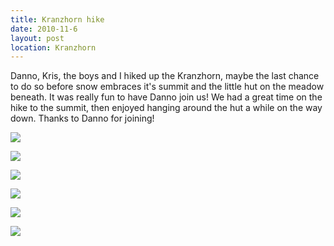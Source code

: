 ```yaml
---
title: Kranzhorn hike
date: 2010-11-6
layout: post
location: Kranzhorn
---
```


Danno, Kris, the boys and I hiked up the Kranzhorn, maybe the last chance
to do so before snow embraces it's summit and the little hut on the meadow
beneath. It was really fun to have Danno join us! We had a great time on
the hike to the summit, then enjoyed hanging around the hut a while on
the way down. Thanks to Danno for joining!
  
  
[![](http://farm5.static.flickr.com/4128/5175796018_653f3e4ef7.jpg)](http://www.flickr.com/photos/ripsawridge/5175796018/)
  
[![](http://farm5.static.flickr.com/4154/5175794730_afa93fdda6.jpg)](http://www.flickr.com/photos/ripsawridge/5175794730/)
  
[![](http://farm5.static.flickr.com/4113/5175188613_1f9d5b5ced.jpg)](http://www.flickr.com/photos/ripsawridge/5175188613/)
  
[![](http://farm5.static.flickr.com/4084/5175793280_a95aa78bb2.jpg)](http://www.flickr.com/photos/ripsawridge/5175793280/)
  
[![](http://farm5.static.flickr.com/4128/5175792322_ea449f70b1.jpg)](http://www.flickr.com/photos/ripsawridge/5175792322/)
  
[![](http://farm5.static.flickr.com/4087/5175791748_12b50f87bf.jpg)](http://www.flickr.com/photos/ripsawridge/5175791748/)
